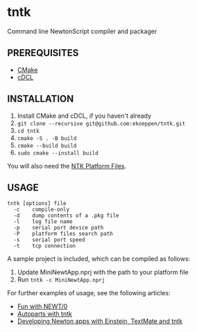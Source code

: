 tntk
====

Command line NewtonScript compiler and packager

PREREQUISITES
-------------

* [CMake](http://www.cmake.org/cmake/resources/software.html)
* [cDCL](http://github.com/ekoeppen/cDCL)


INSTALLATION
------------

1. Install CMake and cDCL, if you haven't already
2. `git clone --recursive git@github.com:ekoeppen/tntk.git`
3. `cd tntk`
4. `cmake -S . -B build`
5. `cmake --build build`
6. `sudo cmake --install build`

You will also need the [NTK Platform Files](http://www.unna.org/view.php?/apple/development/NTK/platformfiles).

USAGE
-----

    tntk [options] file
      -c    compile-only
      -d    dump contents of a .pkg file
      -l    log file name
      -p    serial port device path
      -P    platform files search path
      -s    serial port speed
      -t    tcp connection

A sample project is included, which can be compiled as follows:

1. Update MiniNewtApp.nprj with the path to your platform file
2. Run `tntk -c MiniNewtApp.nprj`

For further examples of usage, see the following articles:

* [Fun with NEWT/0](http://40hz.org/Pages/Mottek:%202010-11-23)
* [Autoparts with tntk](http://40hz.org/Pages/Mottek:%202011-01-09)
* [Developing Newton apps with Einstein, TextMate and tntk](http://40hz.org/Pages/Mottek:%202011-01-16)

